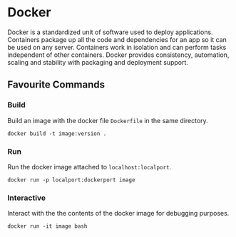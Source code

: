 # Docker

Docker is a standardized unit of software used to deploy applications. Containers package up all the code and dependencies for an app so it can be used on any server.
Containers work in isolation and can perform tasks independent of other containers.
Docker provides consistency, automation, scaling and stability with packaging and deployment support.

## Favourite Commands

### Build

Build an image with the docker file `Dockerfile` in the same directory.

```console
docker build -t image:version .
```

### Run

Run the docker image attached to `localhost:localport`.

```console
docker run -p localport:dockerport image
```

### Interactive

Interact with the the contents of the docker image for debugging purposes.

```console
docker run -it image bash
```
